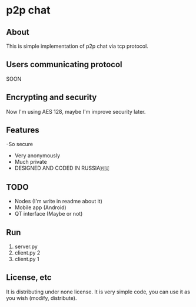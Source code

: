 # p2p chat
## About
This is simple implementation of p2p chat via tcp protocol.
## Users communicating protocol
SOON
## Encrypting and security
Now I'm using AES 128, maybe I'm improve security later.
## Features
-So secure
- Very anonymously
- Much private
- DESIGNED AND CODED IN RUSSIA🇷🇺
## TODO
- Nodes (I'm write in readme about it)
- Mobile app (Android)
- QT interface (Maybe or not)
## Run
1. server.py
2. client.py 2
3. client.py 1
## License, etc
It is distributing under none license. It is very simple code, you can use it as you wish (modify, distribute).
